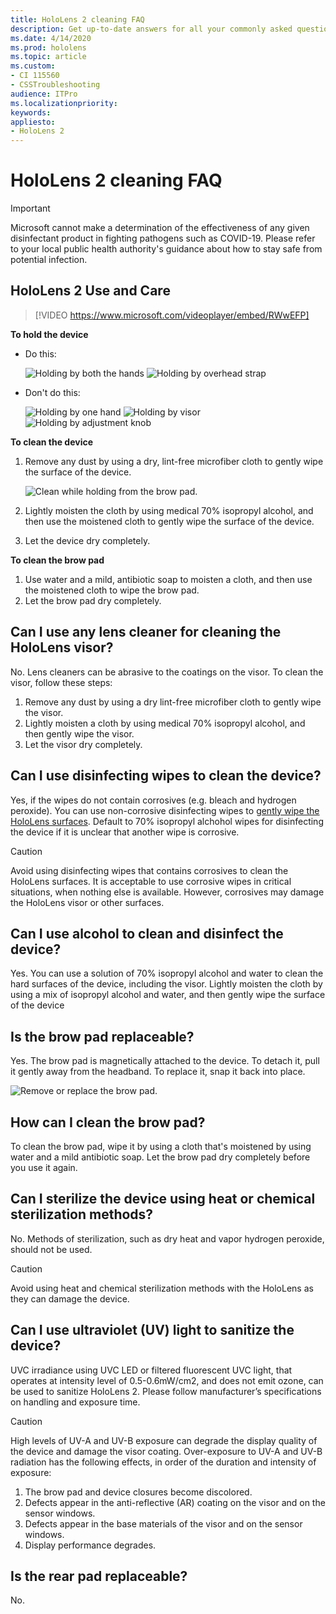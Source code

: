```yaml
---
title: HoloLens 2 cleaning FAQ
description: Get up-to-date answers for all your commonly asked questions for cleaning and maintaining your HoloLens 2 device.
ms.date: 4/14/2020
ms.prod: hololens
ms.topic: article
ms.custom: 
- CI 115560
- CSSTroubleshooting
audience: ITPro
ms.localizationpriority:
keywords: 
appliesto:
- HoloLens 2
---
```


# HoloLens 2 cleaning FAQ

> [!IMPORTANT]  
> Microsoft cannot make a determination of the effectiveness of any given disinfectant product in fighting pathogens such as COVID-19. Please refer to your local public health authority's guidance about how to stay safe from potential infection.  

## HoloLens 2 Use and Care

> [!VIDEO https://www.microsoft.com/videoplayer/embed/RWwEFP]

<!-- > [!VIDEO https://channel9.msdn.com/Shows/Docs-Mixed-Reality/HoloLens-2-Use-and-Care/player] -->

**To hold the device**

- Do this:

   ![Holding by both the hands](images/hl2-holding-right-1.jpg)
   ![Holding by overhead strap](images/hl2-holding-right-2.jpg)

- Don't do this:

   ![Holding by one hand](images/hl2-holding-wrong-1.jpg)
   ![Holding by visor](images/hl2-holding-wrong-2.jpg)
   ![Holding by adjustment knob](images/hl2-holding-wrong-3.jpg)

**To clean the device**

1. Remove any dust by using a dry, lint-free microfiber cloth to gently wipe the surface of the device.

   ![Clean while holding from the brow pad.](images/hl2-cleaning.png)

2. Lightly moisten the cloth by using medical 70% isopropyl alcohol, and then use the moistened cloth to gently wipe the surface of the device.

3. Let the device dry completely.

**To clean the brow pad**

1. Use water and a mild, antibiotic soap to moisten a cloth, and then use the moistened cloth to wipe the brow pad.
1. Let the brow pad dry completely.

## Can I use any lens cleaner for cleaning the HoloLens visor?

No. Lens cleaners can be abrasive to the coatings on the visor. To clean the visor, follow these steps:  

1. Remove any dust by using a dry lint-free microfiber cloth to gently wipe the visor.
1. Lightly moisten a cloth by using medical 70% isopropyl alcohol, and then gently wipe the visor.
1. Let the visor dry completely.

## Can I use disinfecting wipes to clean the device?

Yes, if the wipes do not contain corrosives (e.g. bleach and hydrogen peroxide). You can use non-corrosive disinfecting wipes to [gently wipe the HoloLens surfaces](#hololens-2-use-and-care). Default to 70% isopropyl alchohol wipes for disinfecting the device if it is unclear that another wipe is corrosive.

> [!CAUTION]  
> Avoid using disinfecting wipes that contains corrosives to clean the HoloLens surfaces. It is acceptable to use corrosive wipes in critical situations, when nothing else is available. However, corrosives may damage the HoloLens visor or other surfaces.

## Can I use alcohol to clean and disinfect the device?

Yes. You can use a solution of 70% isopropyl alcohol and water to clean the hard surfaces of the device, including the visor. Lightly moisten the cloth by using a mix of isopropyl alcohol and water, and then gently wipe the surface of the device

## Is the brow pad replaceable?

Yes. The brow pad is magnetically attached to the device. To detach it, pull it gently away from the headband. To replace it, snap it back into place.

![Remove or replace the brow pad.](images/hololens2-remove-browpad.png)

## How can I clean the brow pad?

To clean the brow pad, wipe it by using a cloth that's moistened by using water and a mild antibiotic soap. Let the brow pad dry completely before you use it again.

## Can I sterilize the device using heat or chemical sterilization methods?

No. Methods of sterilization, such as dry heat and vapor hydrogen peroxide, should not be used.

> [!CAUTION]
> Avoid using heat and chemical sterilization methods with the HoloLens as they can damage the device.

## Can I use ultraviolet (UV) light to sanitize the device?

UVC irradiance using UVC LED or filtered fluorescent UVC light, that operates at intensity level of 0.5-0.6mW/cm2, and does not emit ozone, can be used to sanitize HoloLens 2. Please follow manufacturer’s specifications on handling and exposure time.

> [!CAUTION]  
> High levels of UV-A and UV-B exposure can degrade the display quality of the device and damage the visor coating. Over-exposure to UV-A and UV-B radiation has the following effects, in order of the duration and intensity of exposure:
>  
> 1. The brow pad and device closures become discolored.
> 1. Defects appear in the anti-reflective (AR) coating on the visor and on the sensor windows.
> 1. Defects appear in the base materials of the visor and on the sensor windows.
> 1. Display performance degrades.

## Is the rear pad replaceable?

No.
